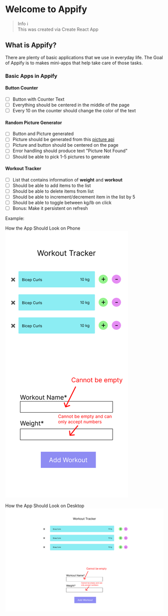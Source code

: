 # Welcome to Appify

> Info ℹ️ \
> This was created via Create React App

## What is Appify?

There are plenty of basic applications that we use in everyday life. The Goal of Appify is to makes mini-apps that help take care of those tasks.

### Basic Apps in Appify

#### Button Counter

- [ ] Button with Counter Text
- [ ] Everything should be centered in the middle of the page
- [ ] Every 10 on the counter should change the color of the text

#### Random Picture Generator

- [ ] Button and Picture generated
- [ ] Picture should be generated from this [picture api](https://picsum.photos)
- [ ] Picture and button should be centered on the page
- [ ] Error handling should produce text "Picture Not Found"
- [ ] Should be able to pick 1-5 pictures to generate

#### Workout Tracker

- [ ] List that contains information of **weight** and **workout**
- [ ] Should be able to add items to the list
- [ ] Should be able to delete items from list
- [ ] Should be able to increment/decrement item in the list by 5
- [ ] Should be able to toggle between kg/lb on click
- [ ] Bonus: Make it persistent on refresh

Example:

How the App Should Look on Phone
![examplePhone](examplePhone.png)

How the App Should Look on Desktop
![exampleDesktop](exampleDesktop.png)
